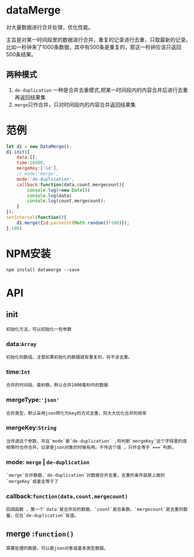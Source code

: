 # dataMerge
对大量数据进行合并处理，优化性能。

主旨是对某一时间段里的数据进行合并，重复的记录进行去重，只取最新的记录。比如一秒钟来了1000条数据，其中有500条是重复的，那这一秒钟应该只返回500条结果。
## 两种模式
1. `de-duplication` 一种是合并去重模式,把某一时间段内的内容合并后进行去重再返回结果集
2. `merge`只作合并，只对时间段内的内容合并返回结果集

# 范例
``` js
let d1 = new DataMerge();
d1.init({
    data:[],
    time:10000,
    mergeKey:['id'],
    // mode:'merge',
    mode:'de-duplication',
    callback:function(data,count,mergecount){
        console.log(+new Date())
        console.log(data)
        console.log(count,mergecount);
    }
});
setInterval(function(){
    d1.merge({id:parseInt(Math.random()*100)});
},100)
```
# NPM安装 
    npm install datamerge --save
# API
## init
    初始化方法，可以初始化一些参数
### data:`Array`
    初始化的数组，注意如果初始化的数据就有重复的，将不会去重。
### time:`Int`
    合并的时间段，毫秒数。默认合并1000毫秒内的数据
### mergeType:`'json'`
    合并类型，默认采用json转化为key的方式去重，将大大优化合并的效率
### mergeKey:`String`
    当传递这个参数，并且`mode`是`de-duplication` ,将判断`mergeKey`这个字段里的值相等时也作合并。记录是json对象的时候有用。不传这个值 ，只作全等于`===`判断。
### mode: `merge` | `de-duplication`
    `merge`合并数据,`de-duplication`对数据合并去重，去重的条件就是上面的`mergeKey`或者全等于了
### callback:`function(data,count,mergecount)`
    回调函数 ，第一个`data`是合并后的数据，`count`是总条数，`mergecount`是去重的数量，仅在`de-duplication`有值。
## merge :`function()`
    需要处理的数据，可以是json对象或基本类型数据。